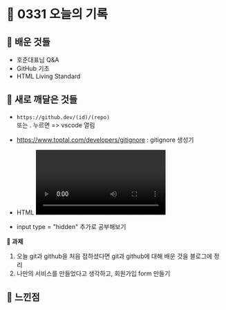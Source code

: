 # 🧸 0331 오늘의 기록
## 💙 배운 것들
* 호준대표님 Q&A
* GitHub 기초
* HTML Living Standard

## 💚 새로 깨달은 것들
* ```https://github.dev/(id)/(repo)```   
또는 . 누르면 => vscode 열림

* https://www.toptal.com/developers/gitignore : gitignore 생성기

* HTML <video> 태그가 위험한 이유? 트래픽 초과로 과금 우려됨

* input type = "hidden" 추가로 공부해보기

**📍 과제**
1. 오늘 git과 github을 처음 접하셨다면 git과 github에 대해 배운 것을 블로그에 정리   
2. 나만의 서비스를 만들었다고 생각하고, 회원가입 form 만들기

## 💜 느낀점

